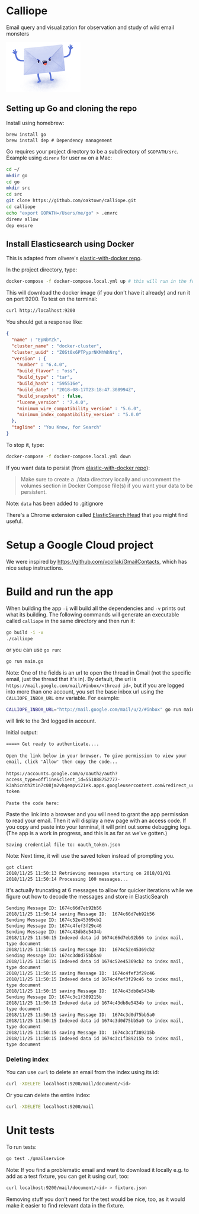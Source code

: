 # Calliope
Email query and visualization for observation and study of wild email monsters

![angry faced envelope with arms waving](images/email_monster.png)


## Setting up Go and cloning the repo

Install using homebrew:

```
brew install go
brew install dep # Dependency management
```

Go requires your project directory to be a subdirectory of `$GOPATH/src`.
Example using `direnv` for user `me` on a Mac:


```bash
cd ~/
mkdir go
cd go
mkdir src
cd src
git clone https://github.com/oaktown/calliope.git
cd calliope
echo "export GOPATH=/Users/me/go" > .envrc
direnv allow
dep ensure
```

## Install Elasticsearch using Docker

This is adapted from olivere's [elastic-with-docker repo](https://github.com/olivere/elastic-with-docker).

In the project directory, type:

```bash
docker-compose -f docker-compose.local.yml up # this will run in the foreground
```

This will download the docker image (if you don't have it already) and run it on port 9200.
To test on the terminal:

```bash
curl http://localhost:9200
```

You should get a response like:

```json
{
  "name" : "EpNbYZk",
  "cluster_name" : "docker-cluster",
  "cluster_uuid" : "Z0St0x6PTPyprNKMhWhNrg",
  "version" : {
    "number" : "6.4.0",
    "build_flavor" : "oss",
    "build_type" : "tar",
    "build_hash" : "595516e",
    "build_date" : "2018-08-17T23:18:47.308994Z",
    "build_snapshot" : false,
    "lucene_version" : "7.4.0",
    "minimum_wire_compatibility_version" : "5.6.0",
    "minimum_index_compatibility_version" : "5.0.0"
  },
  "tagline" : "You Know, for Search"
}
```

To stop it, type:

```bash
docker-compose -f docker-compose.local.yml down
```

If you want data to persist (from [elastic-with-docker repo](https://github.com/olivere/elastic-with-docker)):

> Make sure to create a ./data directory locally and uncomment the volumes section in Docker Compose file(s) if you want your data to be persistent.

Note: `data` has been added to .gitignore

There's a Chrome extension called [ElasticSearch Head](https://chrome.google.com/webstore/detail/elasticsearch-head/ffmkiejjmecolpfloofpjologoblkegm) that you might find useful.

# Setup a Google Cloud project

We were inspired by https://github.com/vcollak/GmailContacts, which has nice
setup instructions.

# Build and run the app

When building the app `-i` will build all the dependencies and `-v` prints
out what its building.  The following commands will generate an executable
called `calliope` in the same directory and then run it:

```bash
go build -i -v
./calliope
```
or you can use `go run`:

```bash
go run main.go
```

Note: One of the fields is an url to open the thread in Gmail (not the specific email, just the thread that it's in). 
By default, the url is `https://mail.google.com/mail/#inbox/<thread id>`, but if you are logged into more than one
account, you set the base inbox url using the `CALLIOPE_INBOX_URL` env variable. For example:

```bash
CALLIOPE_INBOX_URL="http://mail.google.com/mail/u/2/#inbox" go run main.go
```

will link to the 3rd logged in account.

Initial output:
```
====> Get ready to authenticate....

Open the link below in your browser. To give permission to view your email, click 'Allow' then copy the code...

https://accounts.google.com/o/oauth2/auth?access_type=offline&client_id=551888752777-k3ahicnth2t1n7c08jm2vhqempvi21ek.apps.googleusercontent.com&redirect_uri=urn%3Aietf%3Awg%3Aoauth%3A2.0%3Aoob&response_type=code&scope=https%3A%2F%2Fwww.googleapis.com%2Fauth%2Fgmail.readonly&state=state-token

Paste the code here:
```

Paste the link into a browser and you will need to grant the app permission
to read your email.  Then it will display a new page with an access code.  If
you copy and paste into your terminal, it will print out some debugging logs.
(The app is a work in progress, and this is as far as we've gotten.)


```
Saving credential file to: oauth_token.json
```

Note: Next time, it will use the saved token instead of prompting you.

```
got client
2018/11/25 11:50:13 Retrieving messages starting on 2018/01/01
2018/11/25 11:50:14 Processing 100 messages...
```

It's actually truncating at 6 messages to allow for quicker iterations while
we figure out how to decode the messages and store in ElasticSearch

```
Sending Message ID: 1674c66d7eb92b56
2018/11/25 11:50:14 saving Message ID:  1674c66d7eb92b56
Sending Message ID: 1674c52e45369cb2
Sending Message ID: 1674c4fef3f29c46
Sending Message ID: 1674c43db8e5434b
2018/11/25 11:50:15 Indexed data id 1674c66d7eb92b56 to index mail, type document
2018/11/25 11:50:15 saving Message ID:  1674c52e45369cb2
Sending Message ID: 1674c3d0d75bb5a0
2018/11/25 11:50:15 Indexed data id 1674c52e45369cb2 to index mail, type document
2018/11/25 11:50:15 saving Message ID:  1674c4fef3f29c46
2018/11/25 11:50:15 Indexed data id 1674c4fef3f29c46 to index mail, type document
2018/11/25 11:50:15 saving Message ID:  1674c43db8e5434b
Sending Message ID: 1674c3c1f389215b
2018/11/25 11:50:15 Indexed data id 1674c43db8e5434b to index mail, type document
2018/11/25 11:50:15 saving Message ID:  1674c3d0d75bb5a0
2018/11/25 11:50:15 Indexed data id 1674c3d0d75bb5a0 to index mail, type document
2018/11/25 11:50:15 saving Message ID:  1674c3c1f389215b
2018/11/25 11:50:15 Indexed data id 1674c3c1f389215b to index mail, type document
```

### Deleting index
You can use `curl` to delete an email from the index using its id:
```bash
curl -XDELETE localhost:9200/mail/document/<id>
```

Or you can delete the entire index:
```bash
curl -XDELETE localhost:9200/mail
```

# Unit tests
To run tests:

```bash
go test ./gmailservice
```

Note: If you find a problematic email and want to download it locally e.g. to add as a test fixture, 
you can get it using curl, too:

```bash
curl localhost:9200/mail/document/<id> > fixture.json
```

Removing stuff you don't need for the test would be nice, too, as it would make it easier to find 
relevant data in the fixture.
